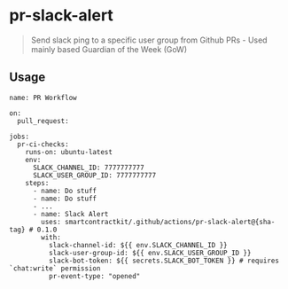 # pr-slack-alert

> Send slack ping to a specific user group from Github PRs - Used mainly based
> Guardian of the Week (GoW)

## Usage

```
name: PR Workflow

on:
  pull_request:

jobs:
  pr-ci-checks:
    runs-on: ubuntu-latest
    env:
      SLACK_CHANNEL_ID: 7777777777
      SLACK_USER_GROUP_ID: 7777777777
    steps:
      - name: Do stuff
      - name: Do stuff
      - ...
      - name: Slack Alert
        uses: smartcontractkit/.github/actions/pr-slack-alert@{sha-tag} # 0.1.0
        with:
          slack-channel-id: ${{ env.SLACK_CHANNEL_ID }}
          slack-user-group-id: ${{ env.SLACK_USER_GROUP_ID }}
          slack-bot-token: ${{ secrets.SLACK_BOT_TOKEN }} # requires `chat:write` permission
          pr-event-type: "opened"
```
